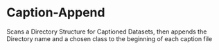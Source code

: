 # Caption-Append
Scans a Directory Structure for Captioned Datasets, then appends the Directory name and a chosen class to the beginning of each caption file

